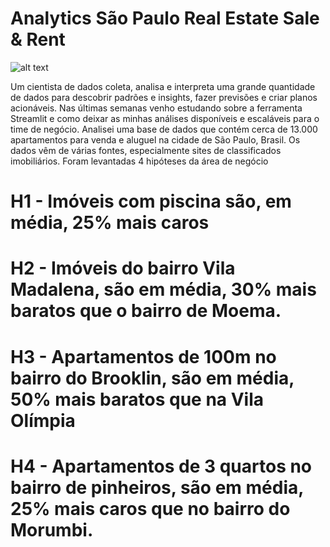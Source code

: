 # Analytics São Paulo Real Estate Sale & Rent
![alt text](https://p7z2w8n8.rocketcdn.me/wp-content/uploads/2021/03/comprar-casa-ou-alugar-pros-e-contras-das-duas-alternativas.jpg)

Um cientista de dados coleta, analisa e interpreta uma grande quantidade de dados para descobrir padrões e insights, fazer previsões e criar planos acionáveis. 
Nas últimas semanas venho estudando sobre a ferramenta Streamlit e como deixar as minhas análises disponíveis e escaláveis para o time de negócio.
Analisei uma base de dados que contém cerca de 13.000 apartamentos para venda e aluguel na cidade de São Paulo, Brasil. Os dados vêm de várias fontes, especialmente sites de classificados imobiliários.
Foram levantadas 4 hipóteses da área de negócio
# H1 - Imóveis com piscina são, em média, 25% mais caros
# H2 - Imóveis do bairro Vila Madalena, são em média, 30% mais baratos que o bairro de Moema.
# H3 - Apartamentos de 100m no bairro do Brooklin, são em média, 50% mais baratos que na Vila Olímpia
# H4 - Apartamentos de 3 quartos no bairro de pinheiros, são em média, 25% mais caros que no bairro do Morumbi.
